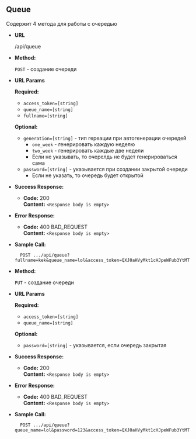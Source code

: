 **Queue**
----
  Содержит 4 метода для работы с очередью

* **URL**

  /api/queue

* **Method:**

  `POST` - создание очереди
  
*  **URL Params**

   **Required:**
 
   * `access_token=[string]`
   * `queue_name=[string]`
   * `fullname=[string]`
   
   **Optional:**
   
   * `generation=[string]` - тип гереации при автогенерации очередей
        * `one_week` - генерировать каждую неделю
        * `two_week` - генерировать каждые две недели
        * Если не указывать, то очерелдь не будет генерироваться сама
   * `password=[string]` - указывается при создании закрытой очереди
        * Если не указать, то очередь будет открытой
   
   

* **Success Response:**

  * **Code:** 200 <br />
    **Content:** `<Response body is empty>`
 
* **Error Response:**
  * **Code:** 400 BAD_REQUEST <br />
    **Content:** `<Response body is empty>`

* **Sample Call:**

  ```
    POST .../api/queue?fullname=kek&queue_name=lol&access_token=QXJ0aHVyMkt1cHJpeWFub3YtMTQ0NTU0MDM3NXNhbHQyNzY=
  ```
  
* **Method:**

  `PUT` - создание очереди
  
*  **URL Params**

   **Required:**
 
   * `access_token=[string]`
   * `queue_name=[string]`
   
   **Optional:**
   
   * `password=[string]` - указывается, если очередь закрытая
   

* **Success Response:**

  * **Code:** 200 <br />
    **Content:** `<Response body is empty>`
 
* **Error Response:**
  * **Code:** 400 BAD_REQUEST <br />
    **Content:** `<Response body is empty>`

* **Sample Call:**

  ```
    POST .../api/queue?queue_name=lol&password=123&access_token=QXJ0aHVyMkt1cHJpeWFub3YtMTQ0NTU0MDM3NXNhbHQyNzY=
  ```
  
 
